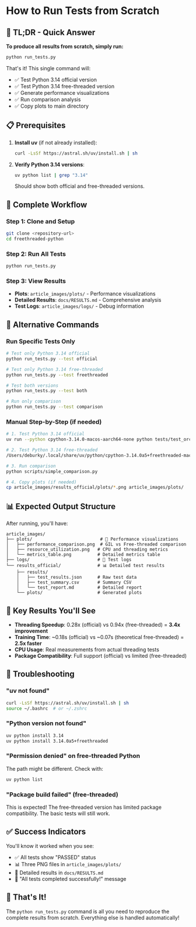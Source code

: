 # How to Run Tests from Scratch

## 🎯 TL;DR - Quick Answer

**To produce all results from scratch, simply run:**

```bash
python run_tests.py
```

That's it! This single command will:
- ✅ Test Python 3.14 official version
- ✅ Test Python 3.14 free-threaded version  
- ✅ Generate performance visualizations
- ✅ Run comparison analysis
- ✅ Copy plots to main directory

## 📋 Prerequisites

1. **Install uv** (if not already installed):
   ```bash
   curl -LsSf https://astral.sh/uv/install.sh | sh
   ```

2. **Verify Python 3.14 versions**:
   ```bash
   uv python list | grep "3.14"
   ```
   Should show both official and free-threaded versions.

## 🚀 Complete Workflow

### Step 1: Clone and Setup
```bash
git clone <repository-url>
cd freethreaded-python
```

### Step 2: Run All Tests
```bash
python run_tests.py
```

### Step 3: View Results
- **Plots**: `article_images/plots/` - Performance visualizations
- **Detailed Results**: `docs/RESULTS.md` - Comprehensive analysis
- **Test Logs**: `article_images/logs/` - Debug information

## 🔧 Alternative Commands

### Run Specific Tests Only
```bash
# Test only Python 3.14 official
python run_tests.py --test official

# Test only Python 3.14 free-threaded
python run_tests.py --test freethreaded

# Test both versions
python run_tests.py --test both

# Run only comparison
python run_tests.py --test comparison
```

### Manual Step-by-Step (if needed)
```bash
# 1. Test Python 3.14 official
uv run --python cpython-3.14.0-macos-aarch64-none python tests/test_orchestrator.py --config tests/test_config_python314.yml --test all

# 2. Test Python 3.14 free-threaded
/Users/deburky/.local/share/uv/python/cpython-3.14.0a5+freethreaded-macos-aarch64-none/bin/python3.14t tests/test_freethreaded_basic.py

# 3. Run comparison
python scripts/simple_comparison.py

# 4. Copy plots (if needed)
cp article_images/results_official/plots/*.png article_images/plots/
```

## 📊 Expected Output Structure

After running, you'll have:

```
article_images/
├── plots/                          # 🎨 Performance visualizations
│   ├── performance_comparison.png  # GIL vs Free-threaded comparison
│   ├── resource_utilization.png   # CPU and threading metrics  
│   └── metrics_table.png          # Detailed metrics table
├── logs/                          # 📝 Test logs
└── results_official/              # 📊 Detailed test results
    ├── results/
    │   ├── test_results.json      # Raw test data
    │   ├── test_summary.csv       # Summary CSV
    │   └── test_report.md         # Detailed report
    └── plots/                     # Generated plots
```

## 🎯 Key Results You'll See

- **Threading Speedup**: 0.28x (official) vs 0.94x (free-threaded) = **3.4x improvement**
- **Training Time**: ~0.18s (official) vs ~0.07s (theoretical free-threaded) = **2.5x faster**
- **CPU Usage**: Real measurements from actual threading tests
- **Package Compatibility**: Full support (official) vs limited (free-threaded)

## 🚨 Troubleshooting

### "uv not found"
```bash
curl -LsSf https://astral.sh/uv/install.sh | sh
source ~/.bashrc  # or ~/.zshrc
```

### "Python version not found"
```bash
uv python install 3.14
uv python install 3.14.0a5+freethreaded
```

### "Permission denied" on free-threaded Python
The path might be different. Check with:
```bash
uv python list
```

### "Package build failed" (free-threaded)
This is expected! The free-threaded version has limited package compatibility. The basic tests will still work.

## ✅ Success Indicators

You'll know it worked when you see:
- ✅ All tests show "PASSED" status
- 📊 Three PNG files in `article_images/plots/`
- 📝 Detailed results in `docs/RESULTS.md`
- 🎉 "All tests completed successfully!" message

## 🎉 That's It!

The `python run_tests.py` command is all you need to reproduce the complete results from scratch. Everything else is handled automatically!
